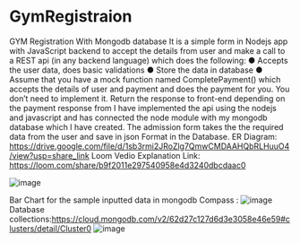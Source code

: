 # GymRegistraion
GYM Registration With Mongodb database
It is a simple form in Nodejs app with JavaScript backend to
accept the details from user and make a call to a REST api (in any backend language) which
does the following:
● Accepts the user data, does basic validations
● Store the data in database 
● Assume that you have a mock function named CompletePayment() which accepts the
details of user and payment and does the payment for you. You don’t need to
implement it.
 Return the response to front-end depending on the payment response from
 I have implemented the api using the nodejs and javascript and has connected the node module with my mongodb database which I have created. The admission form takes the the required data from the user and save in json Format in the Database.
 ER Diagram: https://drive.google.com/file/d/1sb3rmi2JRoZlg7QmwCMDAAHQbRLHuuO4/view?usp=share_link
 Loom Vedio Explanation Link: https://loom.com/share/b9f2011e297540958e4d3240dbcdaac0

![image](https://user-images.githubusercontent.com/71371931/207451875-d1d266eb-a4c7-4503-aea0-6f682dc866be.png)

Bar Chart for the sample inputted data in mongodb Compass :
 ![image](https://user-images.githubusercontent.com/71371931/207452171-7b26d457-e30e-429c-a754-3a84e0c282ba.png)
Database collections:https://cloud.mongodb.com/v2/62d27c127d6d3e3058e46e59#clusters/detail/Cluster0
![image](https://user-images.githubusercontent.com/71371931/207452742-a57ca313-ab18-4597-b148-c24fafe8f060.png)

